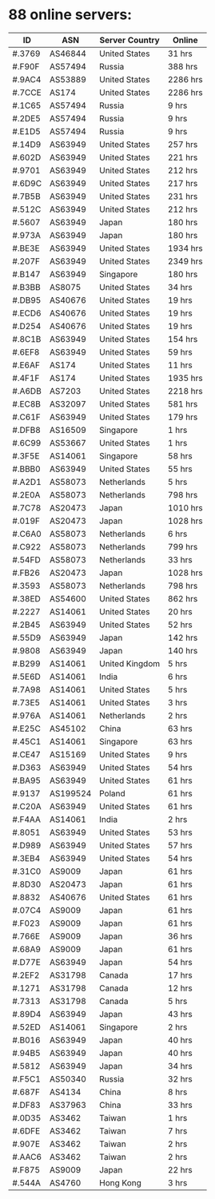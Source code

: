 # 88 online servers:

| ID | ASN | Server Country | Online |
| ------ | ------ | ------ | ------ |
| #.3769 | AS46844 | United States | 31 hrs |
| #.F90F | AS57494 | Russia | 388 hrs |
| #.9AC4 | AS53889 | United States | 2286 hrs |
| #.7CCE | AS174 | United States | 2286 hrs |
| #.1C65 | AS57494 | Russia | 9 hrs |
| #.2DE5 | AS57494 | Russia | 9 hrs |
| #.E1D5 | AS57494 | Russia | 9 hrs |
| #.14D9 | AS63949 | United States | 257 hrs |
| #.602D | AS63949 | United States | 221 hrs |
| #.9701 | AS63949 | United States | 212 hrs |
| #.6D9C | AS63949 | United States | 217 hrs |
| #.7B5B | AS63949 | United States | 231 hrs |
| #.512C | AS63949 | United States | 212 hrs |
| #.5607 | AS63949 | Japan | 180 hrs |
| #.973A | AS63949 | Japan | 180 hrs |
| #.BE3E | AS63949 | United States | 1934 hrs |
| #.207F | AS63949 | United States | 2349 hrs |
| #.B147 | AS63949 | Singapore | 180 hrs |
| #.B3BB | AS8075 | United States | 34 hrs |
| #.DB95 | AS40676 | United States | 19 hrs |
| #.ECD6 | AS40676 | United States | 19 hrs |
| #.D254 | AS40676 | United States | 19 hrs |
| #.8C1B | AS63949 | United States | 154 hrs |
| #.6EF8 | AS63949 | United States | 59 hrs |
| #.E6AF | AS174 | United States | 11 hrs |
| #.4F1F | AS174 | United States | 1935 hrs |
| #.A6DB | AS7203 | United States | 2218 hrs |
| #.EC8B | AS32097 | United States | 581 hrs |
| #.C61F | AS63949 | United States | 179 hrs |
| #.DFB8 | AS16509 | Singapore | 1 hrs |
| #.6C99 | AS53667 | United States | 1 hrs |
| #.3F5E | AS14061 | Singapore | 58 hrs |
| #.BBB0 | AS63949 | United States | 55 hrs |
| #.A2D1 | AS58073 | Netherlands | 5 hrs |
| #.2E0A | AS58073 | Netherlands | 798 hrs |
| #.7C78 | AS20473 | Japan | 1010 hrs |
| #.019F | AS20473 | Japan | 1028 hrs |
| #.C6A0 | AS58073 | Netherlands | 6 hrs |
| #.C922 | AS58073 | Netherlands | 799 hrs |
| #.54FD | AS58073 | Netherlands | 33 hrs |
| #.FB26 | AS20473 | Japan | 1028 hrs |
| #.3593 | AS58073 | Netherlands | 798 hrs |
| #.38ED | AS54600 | United States | 862 hrs |
| #.2227 | AS14061 | United States | 20 hrs |
| #.2B45 | AS63949 | United States | 52 hrs |
| #.55D9 | AS63949 | Japan | 142 hrs |
| #.9808 | AS63949 | Japan | 140 hrs |
| #.B299 | AS14061 | United Kingdom | 5 hrs |
| #.5E6D | AS14061 | India | 6 hrs |
| #.7A98 | AS14061 | United States | 5 hrs |
| #.73E5 | AS14061 | United States | 3 hrs |
| #.976A | AS14061 | Netherlands | 2 hrs |
| #.E25C | AS45102 | China | 63 hrs |
| #.45C1 | AS14061 | Singapore | 63 hrs |
| #.CE47 | AS15169 | United States | 9 hrs |
| #.D363 | AS63949 | United States | 54 hrs |
| #.BA95 | AS63949 | United States | 61 hrs |
| #.9137 | AS199524 | Poland | 61 hrs |
| #.C20A | AS63949 | United States | 61 hrs |
| #.F4AA | AS14061 | India | 2 hrs |
| #.8051 | AS63949 | United States | 53 hrs |
| #.D989 | AS63949 | United States | 57 hrs |
| #.3EB4 | AS63949 | United States | 54 hrs |
| #.31C0 | AS9009 | Japan | 61 hrs |
| #.8D30 | AS20473 | Japan | 61 hrs |
| #.8832 | AS40676 | United States | 61 hrs |
| #.07C4 | AS9009 | Japan | 61 hrs |
| #.F023 | AS9009 | Japan | 61 hrs |
| #.766E | AS9009 | Japan | 36 hrs |
| #.68A9 | AS9009 | Japan | 61 hrs |
| #.D77E | AS63949 | Japan | 54 hrs |
| #.2EF2 | AS31798 | Canada | 17 hrs |
| #.1271 | AS31798 | Canada | 12 hrs |
| #.7313 | AS31798 | Canada | 5 hrs |
| #.89D4 | AS63949 | Japan | 43 hrs |
| #.52ED | AS14061 | Singapore | 2 hrs |
| #.B016 | AS63949 | Japan | 40 hrs |
| #.94B5 | AS63949 | Japan | 40 hrs |
| #.5812 | AS63949 | Japan | 34 hrs |
| #.F5C1 | AS50340 | Russia | 32 hrs |
| #.687F | AS4134 | China | 8 hrs |
| #.DF83 | AS37963 | China | 33 hrs |
| #.0D35 | AS3462 | Taiwan | 1 hrs |
| #.6DFE | AS3462 | Taiwan | 7 hrs |
| #.907E | AS3462 | Taiwan | 2 hrs |
| #.AAC6 | AS3462 | Taiwan | 2 hrs |
| #.F875 | AS9009 | Japan | 22 hrs |
| #.544A | AS4760 | Hong Kong | 3 hrs |

